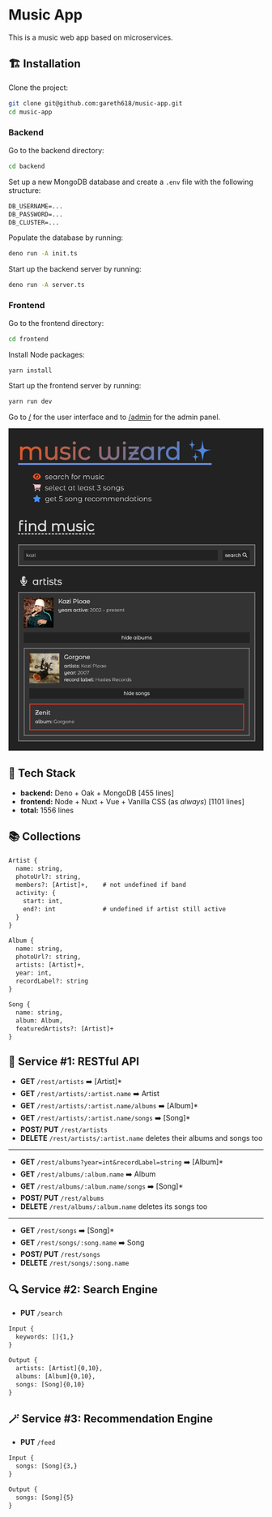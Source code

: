 # Music App

This is a music web app based on microservices.

## 🏗️ Installation

Clone the project:

```sh
git clone git@github.com:gareth618/music-app.git
cd music-app
```

### Backend

Go to the backend directory:

```sh
cd backend
```

Set up a new MongoDB database and create a `.env` file with the following structure:

```
DB_USERNAME=...
DB_PASSWORD=...
DB_CLUSTER=...
```

Populate the database by running:

```sh
deno run -A init.ts
```

Start up the backend server by running:

```sh
deno run -A server.ts
```

### Frontend

Go to the frontend directory:

```sh
cd frontend
```

Install Node packages:

```sh
yarn install
```

Start up the frontend server by running:

```sh
yarn run dev
```

Go to [/](http://localhost:3000/) for the user interface and to [/admin](http://localhost:3000/admin) for the admin panel.

![demo](demo.png)

## 🚀 Tech Stack

- **backend:** Deno + Oak + MongoDB [455 lines]
- **frontend:** Node + Nuxt + Vue + Vanilla CSS (as _always_) [1101 lines]
- **total:** 1556 lines

## 📚 Collections

```
Artist {
  name: string,
  photoUrl?: string,
  members?: [Artist]+,    # not undefined if band
  activity: {
    start: int,
    end?: int             # undefined if artist still active
  }
}
```

```
Album {
  name: string,
  photoUrl?: string,
  artists: [Artist]+,
  year: int,
  recordLabel?: string
}
```

```
Song {
  name: string,
  album: Album,
  featuredArtists?: [Artist]+
}
```

## 🔭 **Service #1:** RESTful API

- **GET** `/rest/artists` ➡️ [Artist]*
- **GET** `/rest/artists/:artist.name` ➡️ Artist
- **GET** `/rest/artists/:artist.name/albums` ➡️ [Album]*
- **GET** `/rest/artists/:artist.name/songs` ➡️ [Song]*
- **POST/ PUT** `/rest/artists`
- **DELETE** `/rest/artists/:artist.name` deletes their albums and songs too

---

- **GET** `/rest/albums?year=int&recordLabel=string` ➡️ [Album]*
- **GET** `/rest/albums/:album.name` ➡️ Album
- **GET** `/rest/albums/:album.name/songs` ➡️ [Song]*
- **POST/ PUT** `/rest/albums`
- **DELETE** `/rest/albums/:album.name` deletes its songs too

---

- **GET** `/rest/songs` ➡️ [Song]*
- **GET** `/rest/songs/:song.name` ➡️ Song
- **POST/ PUT** `/rest/songs`
- **DELETE** `/rest/songs/:song.name`

## 🔍 **Service #2:** Search Engine

- **PUT** `/search`

```
Input {
  keywords: []{1,}
}
```

```
Output {
  artists: [Artist]{0,10},
  albums: [Album]{0,10},
  songs: [Song]{0,10}
}
```

## 🪄 **Service #3:** Recommendation Engine

- **PUT** `/feed`

```
Input {
  songs: [Song]{3,}
}
```

```
Output {
  songs: [Song]{5}
}
```
